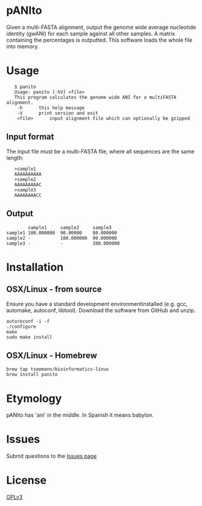 # pANIto
Given a multi-FASTA alignment, output the genome wide average nucleotide identity (gwANI) for each sample against all other samples. A matrix containing the percentages is outputted. This software loads the whole file into memory.

# Usage
```
   $ panito
   Usage: panito [-hV] <file>
   This program calculates the genome wide ANI for a multiFASTA alignment.
    -h		this help message
    -V		print version and exit
    <file>		input alignment file which can optionally be gzipped
```

## Input format
The input file must be a multi-FASTA file, where all sequences are the same length:

```
   >sample1
   AAAAAAAAAA
   >sample2
   AAAAAAAAAC
   >sample3
   AAAAAAAACC
```

## Output
```
        sample1	    sample2	    sample3
sample1	100.000000	90.00000	80.000000
sample2	-			100.000000	90.000000
sample3	-			-			100.000000
```

# Installation
## OSX/Linux - from source
Ensure you have a standard development environmentinstalled (e.g. gcc, automake, autoconf, libtool). Download the software from GitHub and unzip.

```
autoreconf -i -f
./configure
make
sudo make install
```

## OSX/Linux - Homebrew
```
brew tap tseemann/bioinformatics-linux
brew install panito
```

# Etymology
pANIto has 'ani' in the middle.  In Spanish it means babylon.

# Issues
Submit questions to the [Issues page](https://github.com/sanger-pathogens/panito/issues)

# License
[GPLv3](https://raw.githubusercontent.com/sanger-pathogens/panito/master/LICENSE)
